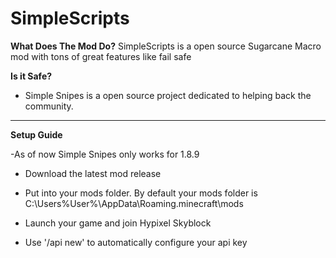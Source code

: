 
# SimpleScripts


**What Does The Mod Do?**
SimpleScripts is a open source Sugarcane Macro mod with tons of great features like fail safe 



**Is it Safe?**

- Simple Snipes is a open source project dedicated to helping back the community.


---------------------------------------------------------------------------------------------------------------------

**Setup Guide**
 
 -As of now Simple Snipes only works for 1.8.9
 
- Download the latest mod release

- Put into your mods folder. By default your mods folder is C:\Users\%User%\AppData\Roaming\.minecraft\mods

- Launch your game and join Hypixel Skyblock

- Use '/api new' to automatically configure your api key



